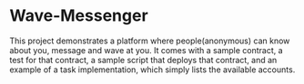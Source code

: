 # Wave-Messenger

This project demonstrates a platform where people(anonymous) can know about you, message and wave at you. It comes with a sample contract, a test for that contract, a sample script that deploys that contract, and an example of a task implementation, which simply lists the available accounts.

